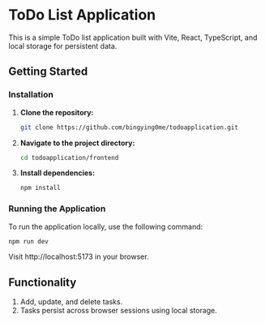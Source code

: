 # ToDo List Application

This is a simple ToDo list application built with Vite, React, TypeScript, and local storage for persistent data.

## Getting Started

### Installation

1. **Clone the repository:**

    ```bash
    git clone https://github.com/bingying0me/todoapplication.git
    ```

2. **Navigate to the project directory:**

    ```bash
    cd todoapplication/frontend
    ```

3. **Install dependencies:**

    ```bash
    npm install
    ```

### Running the Application

To run the application locally, use the following command:

```bash
npm run dev
```

Visit http://localhost:5173 in your browser.


## Functionality
1. Add, update, and delete tasks.
2. Tasks persist across browser sessions using local storage.



